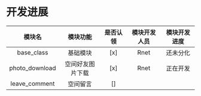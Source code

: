 # 开发进展
模块名 | 模块功能 | 是否认领 | 模块开发人员 | 模块开发进度
:-: | :-: | :-: | :-: | :-:
base\_class | 基础模块 | [x] | Rnet | 还未分化
photo\_download | 空间好友图片下载 | [x] | Rnet | 正在开发
leave\_comment | 空间留言 | [] | |
